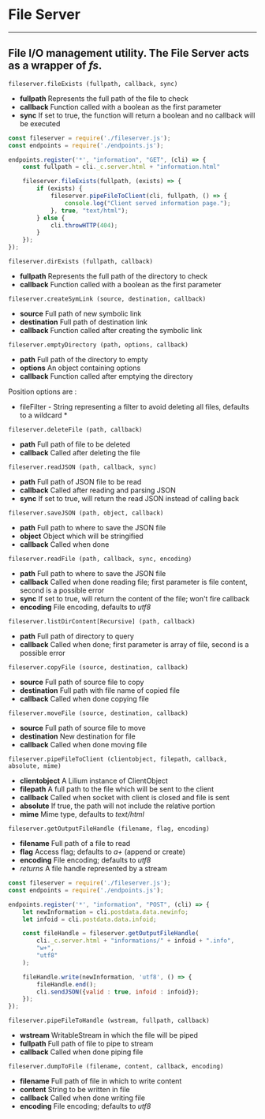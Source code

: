 # File Server
---
## File I/O management utility. The File Server acts as a wrapper of *fs*.

``fileserver.fileExists (fullpath, callback, sync)``

* **fullpath** Represents the full path of the file to check
* **callback** Function called with a boolean as the first parameter
* **sync** If set to true, the function will return a boolean and no callback will be executed

```javascript
const fileserver = require('./fileserver.js');
const endpoints = require('./endpoints.js');

endpoints.register('*', "information", "GET", (cli) => {
    const fullpath = cli._c.server.html + "information.html"

    fileserver.fileExists(fullpath, (exists) => {
        if (exists) {
            fileserver.pipeFileToClient(cli, fullpath, () => {
                console.log("Client served information page.");
            }, true, "text/html");
        } else {
            cli.throwHTTP(404);
        }
    });
});
```

``fileserver.dirExists (fullpath, callback)``
* **fullpath** Represents the full path of the directory to check
* **callback** Function called with a boolean as the first parameter

``fileserver.createSymLink (source, destination, callback)``
* **source** Full path of new symbolic link
* **destination** Full path of destination link
* **callback** Function called after creating the symbolic link

``fileserver.emptyDirectory (path, options, callback)``
* **path** Full path of the directory to empty
* **options** An object containing options
* **callback** Function called after emptying the directory

Position options are :
* fileFilter - String representing a filter to avoid deleting all files, defaults to a wildcard \*


``fileserver.deleteFile (path, callback)``
* **path** Full path of file to be deleted
* **callback** Called after deleting the file

``fileserver.readJSON (path, callback, sync)``
* **path** Full path of JSON file to be read
* **callback** Called after reading and parsing JSON
* **sync** If set to true, will return the read JSON instead of calling back

``fileserver.saveJSON (path, object, callback)``
* **path** Full path to where to save the JSON file
* **object** Object which will be stringified
* **callback** Called when done

``fileserver.readFile (path, callback, sync, encoding)``
* **path** Full path to where to save the JSON file
* **callback** Called when done reading file; first parameter is file content, second is a possible error
* **sync** If set to true, will return the content of the file; won't fire callback
* **encoding** File encoding, defaults to *utf8*

``fileserver.listDirContent[Recursive] (path, callback)``
* **path** Full path of directory to query
* **callback** Called when done; first parameter is array of file, second is a possible error

``fileserver.copyFile (source, destination, callback)``
* **source** Full path of source file to copy
* **destination** Full path with file name of copied file
* **callback** Called when done copying file

``fileserver.moveFile (source, destination, callback)``
* **source** Full path of source file to move
* **destination** New destination for file
* **callback** Called when done moving file

``fileserver.pipeFileToClient (clientobject, filepath, callback, absolute, mime)``
* **clientobject** A Lilium instance of ClientObject
* **filepath** A full path to the file which will be sent to the client
* **callback** Called when socket with client is closed and file is sent
* **absolute** If true, the path will not include the relative portion
* **mime** Mime type, defaults to *text/html*

``fileserver.getOutputFileHandle (filename, flag, encoding)``
* **filename** Full path of a file to read
* **flag** Access flag; defaults to *a+* (append or create)
* **encoding** File encoding; defaults to *utf8*
* *returns* A file handle represented by a stream

```javascript
const fileserver = require('./fileserver.js');
const endpoints = require('./endpoints.js');

endpoints.register('*', "information", "POST", (cli) => {
    let newInformation = cli.postdata.data.newinfo;
    let infoid = cli.postdata.data.infoid;

    const fileHandle = fileserver.getOutputFileHandle(
        cli._c.server.html + "informations/" + infoid + ".info",
        "w+",
        "utf8"
    );

    fileHandle.write(newInformation, 'utf8', () => {
        fileHandle.end();
        cli.sendJSON({valid : true, infoid : infoid});
    });
});

```

``fileserver.pipeFileToHandle (wstream, fullpath, callback)``
* **wstream** WritableStream in which the file will be piped
* **fullpath** Full path of file to pipe to stream
* **callback** Called when done piping file

``fileserver.dumpToFile (filename, content, callback, encoding)``
* **filename** Full path of file in which to write content
* **content** String to be written in file
* **callback** Called when done writing file
* **encoding** File encoding; defaults to *utf8*

